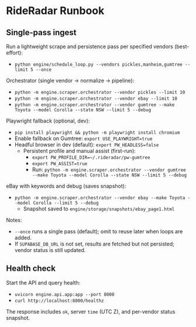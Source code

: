 # RideRadar Runbook

## Single-pass ingest

Run a lightweight scrape and persistence pass per specified vendors (best-effort):

- `python engine/schedule_loop.py --vendors pickles,manheim,gumtree --limit 5 --once`

Orchestrator (single vendor → normalize → pipeline):

- `python -m engine.scraper.orchestrator --vendor pickles --limit 10`
- `python -m engine.scraper.orchestrator --vendor ebay --limit 10`
- `python -m engine.scraper.orchestrator --vendor gumtree --make Toyota --model Corolla --state NSW --limit 5 --debug`

Playwright fallback (optional, dev):

- `pip install playwright && python -m playwright install chromium`
- Enable fallback on Gumtree: `export USE_PLAYWRIGHT=true`
- Headful browser in dev (default): `export PW_HEADLESS=false`
  - Persistent profile and manual assist (first-run):
    - `export PW_PROFILE_DIR=~/.rideradar/pw-gumtree`
    - `export PW_ASSIST=true`
    - Run: `python -m engine.scraper.orchestrator --vendor gumtree --make Toyota --model Corolla --state NSW --limit 5 --debug`

eBay with keywords and debug (saves snapshot):

- `python -m engine.scraper.orchestrator --vendor ebay --make Toyota --model Corolla --limit 5 --debug`
  - Snapshot saved to `engine/storage/snapshots/ebay_page1.html`

Notes:
- `--once` runs a single pass (default); omit to reuse later when loops are added.
- If `SUPABASE_DB_URL` is not set, results are fetched but not persisted; vendor status is still updated.

## Health check

Start the API and query health:

- `uvicorn engine.api.app:app --port 8000`
- `curl http://localhost:8000/healthz`

The response includes `ok`, server `time` (UTC Z), and per-vendor status snapshot.
